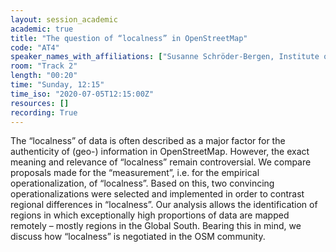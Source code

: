 ```yaml
---
layout: session_academic
academic: true
title: "The question of “localness” in OpenStreetMap"
code: "AT4"
speaker_names_with_affiliations: ["Susanne Schröder-Bergen, Institute of Geography, Friedrich-Alexander University Erlangen-Nürnberg"]
room: "Track 2"
length: "00:20"
time: "Sunday, 12:15"
time_iso: "2020-07-05T12:15:00Z"
resources: []
recording: True
---
```

The “localness” of data is often described as a major factor for the authenticity of (geo-) information in OpenStreetMap. However, the exact meaning and relevance of “localness” remain controversial. We compare proposals made for the “measurement”, i.e. for the empirical operationalization, of “localness”. Based on this, two convincing operationalizations were selected and implemented in order to contrast regional differences in “localness”. Our analysis allows the identification of regions in which exceptionally high proportions of data are mapped remotely – mostly regions in the Global South. Bearing this in mind, we discuss how “localness” is negotiated in the OSM community.

